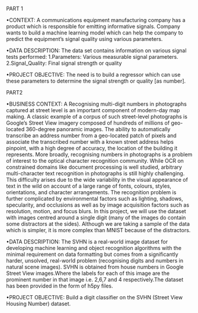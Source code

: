 PART 1

•CONTEXT: A  communications  equipment  manufacturing  company  has  a  product  which  is  responsible  for  emitting  informative  signals.  Company  wants  to  build  a machine learning model which can help the company to predict the equipment’s signal quality using various parameters. 

•DATA DESCRIPTION: The data set contains information on various signal tests performed:
    1.Parameters: Various measurable signal parameters.
    2.Signal_Quality: Final signal strength or quality

•PROJECT OBJECTIVE: The need is to build a regressor which can use these parameters to determine the signal strength or quality [as number].

PART2

•BUSINESS CONTEXT: A Recognising multi-digit numbers in photographs captured at street level is an important component of modern-day map making. A classic example  of  a  corpus  of  such  street-level  photographs  is  Google’s  Street  View  imagery  composed  of  hundreds  of  millions  of  geo-located  360-degree  panoramic images. The  ability  to  automatically  transcribe  an  address  number  from  a  geo-located  patch  of  pixels  and  associate  the  transcribed  number  with  a  known  street  address helps pinpoint, with a high degree of accuracy, the location of the building it represents. More broadly, recognising numbers in photographs is a problem of interest to the optical character recognition community. While OCR on constrained domains like document processing is well studied, arbitrary multi-character text recognition in photographs is still highly challenging. This difficulty arises due to the wide variability in the visual appearance of text in the wild on account of a large range of fonts, colours, styles, orientations, and character arrangements. The  recognition  problem  is  further  complicated  by  environmental  factors  such  as  lighting,  shadows,  specularity,  and  occlusions  as  well  as  by  image  acquisition factors such as resolution, motion, and focus blurs. In this project, we will use the dataset with images centred around a single digit (many of the images do contain some distractors at the sides). Although we are taking a sample of the data which is simpler, it is more complex than MNIST because of the distractors.

•DATA  DESCRIPTION:  The  SVHN  is  a  real-world  image  dataset  for  developing  machine  learning  and  object  recognition  algorithms  with  the  minimal  requirement  on data  formatting  but  comes  from  a  significantly  harder,  unsolved,  real-world  problem  (recognising  digits  and  numbers  in  natural  scene  images).  SVHN  is  obtained from house numbers in Google Street View images.Where the labels for each of this image are the prominent number in that image i.e. 2,6,7 and 4 respectively.The dataset has been provided in the form of h5py files.

•PROJECT OBJECTIVE: Build a digit classifier on the SVHN (Street View Housing Number) dataset.
